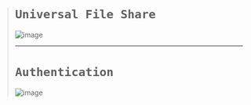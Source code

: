 ># `Universal File Share`
>
>![image](https://user-images.githubusercontent.com/50515418/232789468-651523c2-5f49-42cf-9368-d8cdb4118d09.png)
>
> -------------------------
>
># `Authentication`
>
>![image](https://user-images.githubusercontent.com/50515418/232788784-5fb10b3c-64bf-4075-9085-18d00813658f.png)
>
